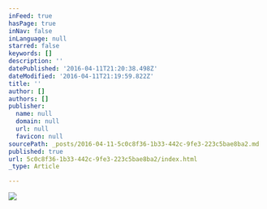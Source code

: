 ```yaml
---
inFeed: true
hasPage: true
inNav: false
inLanguage: null
starred: false
keywords: []
description: ''
datePublished: '2016-04-11T21:20:38.498Z'
dateModified: '2016-04-11T21:19:59.822Z'
title: ''
author: []
authors: []
publisher:
  name: null
  domain: null
  url: null
  favicon: null
sourcePath: _posts/2016-04-11-5c0c8f36-1b33-442c-9fe3-223c5bae8ba2.md
published: true
url: 5c0c8f36-1b33-442c-9fe3-223c5bae8ba2/index.html
_type: Article

---
```

![](https://the-grid-user-content.s3-us-west-2.amazonaws.com/993e40b5-afea-4d66-b666-e8b3a688c846.jpg)